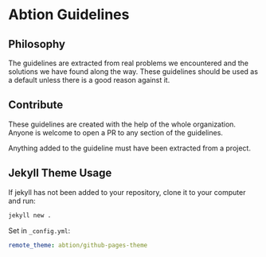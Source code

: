 # Abtion Guidelines
## Philosophy

The guidelines are extracted from real problems we encountered and the solutions we have found along the way. These guidelines should be used as a default unless there is a good reason against it.

## Contribute

These guidelines are created with the help of the whole organization. Anyone is welcome to open a PR to any section of the guidelines.

Anything added to the guideline must have been extracted from a project.

## Jekyll Theme Usage

If jekyll has not been added to your repository, clone it to your computer and run:

```sh
jekyll new .
```

Set in `_config.yml`:

```yml
remote_theme: abtion/github-pages-theme
```
